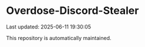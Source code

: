 # Overdose-Discord-Stealer

Last updated: 2025-06-11 19:30:05

This repository is automatically maintained.
